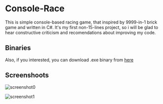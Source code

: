 # Console-Race
This is simple console-based racing game, that inspired by 9999-in-1 brick game and written in C#.  It's my first non-15-lines project, so i will be glad to hear constructive criticism and recomendations about improving my code.

## Binaries
Also, if you interested, you can download .exe binary from [here](https://drive.google.com/open?id=1mSBezdgMcG0BX7DkR12QIADG6c-O_JAY)

## Screenshoots
![screenshot0](https://lh6.googleusercontent.com/hJM6ygi-A_sqOX89zCB_Rzd59G8Mq17s1-X22MQQQt-D4HRz7U6JwrvP-hwa2B-pI0Qh8OddbG47zYZPnhXa=w1920-h969-rw "")

![screenshot1](https://lh6.googleusercontent.com/-qevg0p1xzNML2eC_zdZ5L5cbtfzC31cXgymc2gzBx4nVy3jbW8j_FTJMYJP-LNAW_AWbBgAcvdcNrUMczD9=w1920-h969-rw "")
